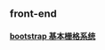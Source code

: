 
<style type="text/css">

body{  
      font-size: 12px;
  }
</style>

## front-end

### [bootstrap 基本栅格系统](https://htmlpreview.github.io/?https://github.com/xiaohuwu/front-end/blob/master/bootstrap-exercise/basic.html)


